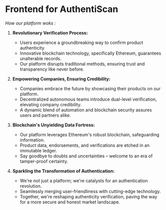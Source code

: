 # Frontend for AuthentiScan

*How our platform woks :*

1. **Revolutionary Verification Process:**
   - Users experience a groundbreaking way to confirm product authenticity.
   - Innovative blockchain technology, specifically Ethereum, guarantees unalterable records.
   - Our platform disrupts traditional methods, ensuring trust and transparency like never before.

2. **Empowering Companies, Ensuring Credibility:**
   - Companies embrace the future by showcasing their products on our platform.
   - Decentralized autonomous teams introduce dual-level verification, elevating company credibility.
   - A dynamic blend of automation and blockchain security assures users and partners alike.

3. **Blockchain's Unyielding Data Fortress:**
   - Our platform leverages Ethereum's robust blockchain, safeguarding information.
   - Product data, endorsements, and verifications are etched in an immutable ledger.
   - Say goodbye to doubts and uncertainties – welcome to an era of tamper-proof certainty.

4. **Sparkling the Transformation of Authentication:**
   - We're not just a platform; we're catalysts for an authentication revolution.
   - Seamlessly merging user-friendliness with cutting-edge technology.
   - Together, we're reshaping authenticity verification, paving the way for a more secure and honest market landscape.